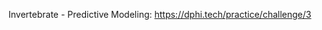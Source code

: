 <p>Invertebrate - Predictive Modeling:&nbsp;<a href="https://dphi.tech/practice/challenge/3" target="_blank">https://dphi.tech/practice/challenge/3</a></p>